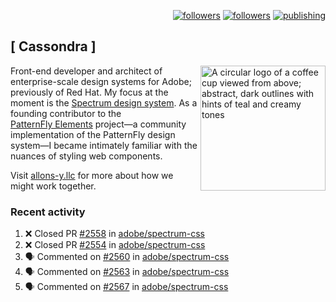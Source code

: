 <p align="right"><a rel="me" href="https://front-end.social/@castastrophe">
    <img alt="followers" title="Follow me on Mastodon" src="https://img.shields.io/mastodon/follow/109297102751309835?domain=https%3A%2F%2Ffront-end.social&label=Follow&logo=mastodon&logoColor=white&style=for-the-badge&labelColor=008080&color=006969"/></a>
  <a href="https://codepen.io/castastrophe/">
    <img alt="followers" title="Follow me on CodePen" src="https://img.shields.io/badge/23-1?color=640464&labelColor=7c007c&style=for-the-badge&logo=codepen&label=Follow"/></a>
<a href="https://castastrophe.medium.com/">
    <img alt="publishing" title="View articles on Medium" src="https://img.shields.io/badge/107-1?color=666&labelColor=444&label=subscribe&logo=medium&logoColor=white&style=for-the-badge"/></a>
</p>

## [&nbsp;Cassondra&nbsp;]

<img align="right" src="https://github-production-user-asset-6210df.s3.amazonaws.com/1840295/253016758-ba468774-1cd3-42c2-8f43-947b5eeb5edf.png" height="200" alt="A circular logo of a coffee cup viewed from above; abstract, dark outlines with hints of teal and creamy tones">

Front-end developer and architect of enterprise-scale design systems for Adobe; previously of Red Hat. My focus at the moment is the [Spectrum design system](https://github.com/adobe/spectrum-css). As a founding contributor to the [PatternFly&nbsp;Elements](https://github.com/patternfly/patternfly-elements) project&mdash;a community implementation of the PatternFly design system&mdash;I became intimately familiar with the nuances of styling web components.

Visit [allons-y.llc](http://allons-y.llc/) for more about how we might work together.

### Recent activity

<!--START_SECTION:activity-->
1. ❌ Closed PR [#2558](https://github.com/adobe/spectrum-css/pull/2558) in [adobe/spectrum-css](https://github.com/adobe/spectrum-css)
2. ❌ Closed PR [#2554](https://github.com/adobe/spectrum-css/pull/2554) in [adobe/spectrum-css](https://github.com/adobe/spectrum-css)
3. 🗣 Commented on [#2560](https://github.com/adobe/spectrum-css/pull/2560#issuecomment-1973769016) in [adobe/spectrum-css](https://github.com/adobe/spectrum-css)
4. 🗣 Commented on [#2563](https://github.com/adobe/spectrum-css/pull/2563#issuecomment-1973767468) in [adobe/spectrum-css](https://github.com/adobe/spectrum-css)
5. 🗣 Commented on [#2567](https://github.com/adobe/spectrum-css/pull/2567#issuecomment-1969466022) in [adobe/spectrum-css](https://github.com/adobe/spectrum-css)
<!--END_SECTION:activity-->
